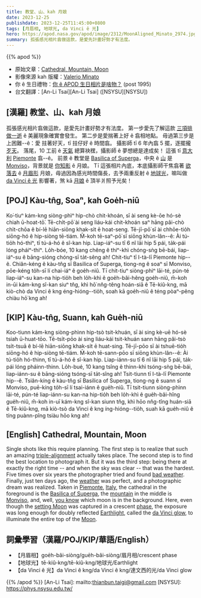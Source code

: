 ```yaml
---
title: 教堂、山、kah 月娘
date: 2023-12-25
publishdate: 2023-12-25T11:45:00+0800
tags: [月眉相, 地球光, da Vinci ê 光]
hero: https://apod.nasa.gov/apod/image/2312/MoonAligned_Minato_2974.jpg
summary: 孤張感光相片翕做這款，是愛先計畫好勢才有法度。
---
```


{{% apod %}}

- 原始文章：[Cathedral, Mountain, Moon](https://apod.nasa.gov/apod/ap231225.html)
- 影像來源 kah 版權：[Valerio Minato](https://www.facebook.com/ValerioMinatoPh)
- 你 ê 生日禮物：[你 ê APOD 生日相片是啥物？](https://apod.nasa.gov/apod/calendar/allyears.html) (post 1995)
- 台文翻譯：[An-Li Tsai][An-Li Tsai] ([NSYSU][NSYSU])

## [漢羅] 教堂、山、kah 月娘
孤張感光相片翕做這款，是愛先計畫好勢才有法度。
第一步愛先了解這款 [三項排做一逝][triple-alignment] ê 美麗現象確實會發生。
第二步是愛揣著上好 ê 翕相地點。
毋過第三步是上困難--ê：愛 拄著好天，tī 拄仔好 ê 時間翕。
攝影師 tī 6 年內翕 5 擺，逐擺攏 [歹天][bad weather]。
落尾，10 工前 ê [天氣][weather] 總算袂䆀，攝影師 ê 夢想總是達成矣！
這張 tī [意大利][Italy] [Piemonte][Piemonte] 翕--ê。
前景 ê 教堂是 [Basilica of Superga][Basilica of Superga]，中央 ê [山][mountain] 是 [Monviso][Monviso]，背景就是 [你知影][you know] ê 月娘。
Tī 這張相片內底，本底攝影師干焦翕著 [欲落去][setting Moon] ê [月眉形][phase] 月娘，毋過因為感光時間傷長，去予兩重反射 ê [地球光][Earthlight]，嘛叫做 [da Vinci ê 光][da Vinci glow] 影響著，煞 kā [月娘][Moon] ê 頂半爿照予光矣！

## [POJ] Kàu-tn̂g, Soaⁿ, kah Goe̍h-niû
Ko͘-tiuⁿ kám-kng siòng-phìⁿ hip-chò chit-khoán, sī ài seng kè-ōe hó-sè chiah ū-hoat-tō͘.
Tē-chi̍t-pō͘ ài seng liáu-kái chit-khoán saⁿ hāng pâi-chò chi̍t-chōa ê bí-lē hiān-siōng khak-si̍t ē hoat-seng.
Tē-jī-pō͘ sī ài chhōe-tio̍h siōng-hó ê hip-siòng tē-tiám.
M̄-koh tē-saⁿ-pō͘ sī siōng khùn-lân--ê:
Ài tú-tio̍h hó-thiⁿ, tī tú-á-hó ê sî-kan hip.
Liap-iáⁿ-su tī 6 nî lāi hip 5 pái, ta̍k-pái lóng pháiⁿ-thiⁿ.
Lo̍h-bóe, 10 kang chêng ê thiⁿ-khì chóng-sǹg bē-bái, liap-iáⁿ-su ê bāng-sióng chóng-sī ta̍t-sêng ah!
Chit-tiuⁿ tī I-tà-lī Piemonte hip--ê.
Chiân-kéng ê kàu-tn̂g sī Basilica of Superga, tiong-ng ê soaⁿ sī Monviso, pōe-kéng to̍h-sī lí chai-iáⁿ ê goe̍h-niû.
Tī chit-tiuⁿ siòng-phìⁿ lāi-té, pún-té liap-iáⁿ-su kan-na hip-tio̍h beh lo̍h-khì ê goe̍h-bâi-hêng goe̍h-niû, m̄-koh in-ūi kám-kng sî-kan siuⁿ tn̂g, khì hō͘ nn̂g-têng hoán-siā ê Tē-kiû-kng, mā kiò-chò da Vinci ê kng éng-hióng--tio̍h, soah kā goe̍h-niû ê téng pòaⁿ-pêng chiàu hō͘ kng ah!

## [KIP] Kàu-tn̂g, Suann, kah Gue̍h-niû
Koo-tiunn kám-kng siòng-phìnn hip-tsò tsit-khuán, sī ài sing kè-uē hó-sè tsiah ū-huat-tōo.
Tē-tsi̍t-pōo ài sing liáu-kái tsit-khuán sann hāng pâi-tsò tsi̍t-tsuā ê bí-lē hiān-siōng khak-si̍t ē huat-sing.
Tē-jī-pōo sī ài tshuē-tio̍h siōng-hó ê hip-siòng tē-tiám.
M̄-koh tē-sann-pōo sī siōng khùn-lân--ê:
Ài tú-tio̍h hó-thinn, tī tú-á-hó ê sî-kan hip.
Liap-iánn-su tī 6 nî lāi hip 5 pái, ta̍k-pái lóng pháinn-thinn.
Lo̍h-bué, 10 kang tsîng ê thinn-khì tsóng-sǹg bē-bái, liap-iánn-su ê bāng-sióng tsóng-sī ta̍t-sîng ah!
Tsit-tiunn tī I-tà-lī Piemonte hip--ê.
Tsiân-kíng ê kàu-tn̂g sī Basilica of Superga, tiong-ng ê suann sī Monviso, puē-kíng to̍h-sī lí tsai-iánn ê gue̍h-niû.
Tī tsit-tiunn siòng-phìnn lāi-té, pún-té liap-iánn-su kan-na hip-tio̍h beh lo̍h-khì ê gue̍h-bâi-hîng gue̍h-niû, m̄-koh in-uī kám-kng sî-kan siunn tn̂g, khì hōo nn̂g-tîng huán-siā ê Tē-kiû-kng, mā kiò-tsò da Vinci ê kng íng-hióng--tio̍h, suah kā gue̍h-niû ê tíng puànn-pîng tsiàu hōo kng ah!

## [English] Cathedral, Mountain, Moon
Single shots like this require planning.
The first step is to realize that such an amazing [triple-alignment][triple-alignment] actually takes place.
The second step is to find the best location to photograph it.
But it was the third step: being there at exactly the right time -- and when the sky was clear -- that was the hardest.
Five times over six years the photographer tried and found [bad weather][bad weather].
Finally, just ten days ago, the [weather][weather] was perfect, and a photographic dream was realized.
Taken in [Piemonte][Piemonte], [Italy][Italy], the cathedral in the foreground is the [Basilica of Superga][Basilica of Superga], the [mountain][mountain] in the middle is [Monviso][Monviso], and, well, [you know][you know] which moon is in the background.
Here, even though the [setting Moon][setting Moon] was captured in a crescent [phase][phase], the exposure was long enough for doubly reflected [Earthlight][Earthlight], called the [da Vinci glow][da Vinci glow], to illuminate the entire top of the [Moon][Moon].

## 詞彙學習（漢羅/POJ/KIP/華語/English）
- 【月眉相】goe̍h-bâi-siòng/gue̍h-bâi-siòng/眉月相/crescent phase
- 【地球光】tē-kiû-kng/tē-kiû-kng/地球光/Earthlight
- 【da Vinci ê 光】da Vinci ê kng/da Vinci ê kng/達文西的光/da Vinci glow

{{% /apod %}}
[An-Li Tsai]: mailto:thianbun.taigi@gmail.com
[NSYSU]: https://phys.nsysu.edu.tw/

[copyright]: https://apod.nasa.gov/apod/fap/lib/about_apod.html#srapply
[License]: https://creativecommons.org/licenses/by/3.0/

[triple-alignment]:https://apod.nasa.gov/apod/ap150624.html
[bad weather]:https://apod.nasa.gov/apod/ap210613.html
[weather]:https://climatekids.nasa.gov/menu/weather-and-climate/
[Piemonte]:https://youtu.be/oT5LB8wMNHI
[Italy]:https://en.wikipedia.org/wiki/Italy
[Basilica of Superga]:https://en.wikipedia.org/wiki/Basilica_of_Superga
[mountain]:https://en.wikipedia.org/wiki/Monte_Viso#/media/File:Monviso_-_panoramica_cresta_da_Ostanetta.jpg
[Monviso]:https://youtu.be/ViA0MrOkv_Y
[you know]:https://post.bark.co/wp-content/uploads/2017/06/u4nf59H.png
[setting Moon]:https://apod.nasa.gov/apod/ap200322.html
[phase]:https://svs.gsfc.nasa.gov/5187/
[Earthlight]:https://en.wikipedia.org/wiki/Earthlight_(astronomy)
[da Vinci glow]:https://apod.nasa.gov/apod/ap190926.html
[Moon]:https://science.nasa.gov/moon/
